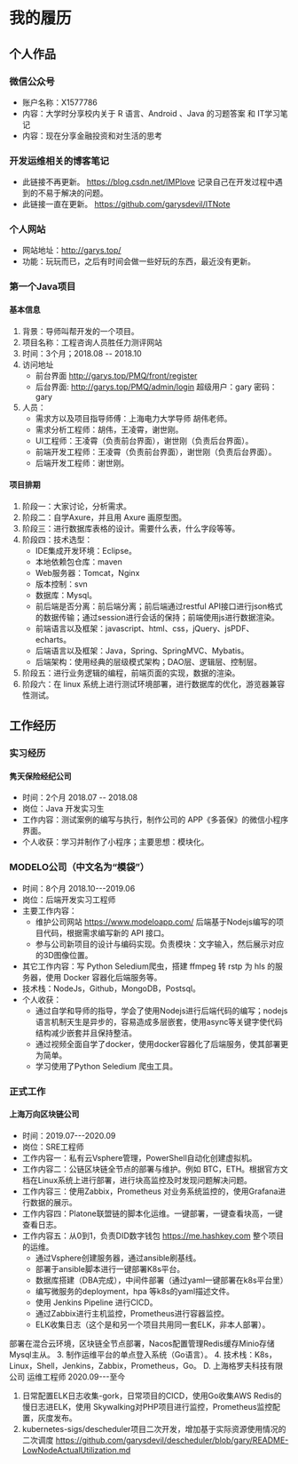 # 我的履历
## 个人作品
### 微信公众号 
- 账户名称：X1577786
- 内容：大学时分享校内关于 R 语言、Android 、Java 的习题答案 和 IT学习笔记
- 内容：现在分享金融投资和对生活的思考

### 开发运维相关的博客笔记
- 此链接不再更新。 https://blog.csdn.net/IMPlove 记录自己在开发过程中遇到的不易于解决的问题。
- 此链接一直在更新。 https://github.com/garysdevil/ITNote

### 个人网站 
- 网站地址：http://garys.top/
- 功能：玩玩而已，之后有时间会做一些好玩的东西，最近没有更新。

### 第一个Java项目
#### 基本信息
1. 背景：导师叫帮开发的一个项目。
2. 项目名称：工程咨询人员胜任力测评网站
3. 时间：3个月；2018.08 -- 2018.10
4. 访问地址
    - 前台界面 http://garys.top/PMQ/front/register
    - 后台界面: http://garys.top/PMQ/admin/login  超级用户：gary 密码：gary
5. 人员：
    - 需求方以及项目指导师傅：上海电力大学导师 胡伟老师。
    - 需求分析工程师：胡伟，王凌霄，谢世刚。
    - UI工程师：王凌霄（负责前台界面），谢世刚（负责后台界面）。
    - 前端开发工程师：王凌霄（负责前台界面），谢世刚（负责后台界面）。 
    - 后端开发工程师：谢世刚。

#### 项目排期
1. 阶段一：大家讨论，分析需求。
2. 阶段二：自学Axure，并且用 Axure 画原型图。
3. 阶段三：进行数据库表格的设计。需要什么表，什么字段等等。
4. 阶段四：技术选型：
    - IDE集成开发环境：Eclipse。
    - 本地依赖包仓库：maven
    - Web服务器：Tomcat，Nginx
    - 版本控制：svn
    - 数据库：Mysql。
    - 前后端是否分离：前后端分离；前后端通过restful API接口进行json格式的数据传输；通过session进行会话的保持；前端使用js进行数据渲染。
    - 前端语言以及框架：javascript、html、css，jQuery、jsPDF、echarts。
    - 后端语言以及框架：Java，Spring、SpringMVC、Mybatis。
    - 后端架构：使用经典的层级模式架构；DAO层、逻辑层、控制层。
5. 阶段五：进行业务逻辑的编程，前端页面的实现，数据的渲染。
6. 阶段六：在 linux 系统上进行测试环境部署，进行数据库的优化，游览器兼容性测试。

## 工作经历
### 实习经历
#### 隽天保险经纪公司 
- 时间：2个月 2018.07 -- 2018.08
- 岗位：Java 开发实习生 
- 工作内容：测试案例的编写与执行，制作公司的 APP《多荟保》的微信小程序界面。
- 个人收获：学习并制作了小程序；主要思想：模块化。

### MODELO公司（中文名为“模袋”）
- 时间：8个月 2018.10---2019.06
- 岗位：后端开发实习工程师
- 主要工作内容：
    - 维护公司网站 https://www.modeloapp.com/ 后端基于Nodejs编写的项目代码，根据需求编写新的 API 接口。 
    - 参与公司新项目的设计与编码实现。负责模块：文字输入，然后展示对应的3D图像位置。
- 其它工作内容：写 Python Seledium爬虫，搭建 ffmpeg 转 rstp 为 hls 的服务器，使用 Docker 容器化后端服务等。
- 技术栈：NodeJs，Github，MongoDB，Postsql。
- 个人收获：
    - 通过自学和导师的指导，学会了使用Nodejs进行后端代码的编写；nodejs语言机制天生是异步的，容易造成多层嵌套，使用async等关键字使代码结构减少嵌套并且保持整洁。
    - 通过视频全面自学了docker，使用docker容器化了后端服务，使其部署更为简单。
    - 学习使用了Python Seledium 爬虫工具。

### 正式工作
#### 上海万向区块链公司 
- 时间：2019.07---2020.09
- 岗位：SRE工程师
- 工作内容一：私有云Vsphere管理，PowerShell自动化创建虚拟机。
- 工作内容二：公链区块链全节点的部署与维护。例如 BTC，ETH。根据官方文档在Linux系统上进行部署，进行块高监控及时发现问题解决问题。
- 工作内容三：使用Zabbix，Prometheus 对业务系统监控的，使用Grafana进行数据的展示。
- 工作内容四：Platone联盟链的脚本化运维。一键部署，一键查看块高，一键查看日志。
- 工作内容五：从0到1，负责DID数字钱包 https://me.hashkey.com 整个项目的运维。
    - 通过Vsphere创建服务器，通过ansible刷基线。
    - 部署于ansible脚本进行一键部署K8s平台。
    - 数据库搭建（DBA完成），中间件部署（通过yaml一键部署在k8s平台里）
    - 编写微服务的deployment，hpa 等k8s的yaml描述文件。
    - 使用 Jenkins Pipeline 进行CICD。
    - 通过Zabbix进行主机监控，Prometheus进行容器监控。
    - ELK收集日志（这个是和另一个项目共用同一套ELK，非本人部署）。

    
部署在混合云环境，区块链全节点部署，Nacos配置管理Redis缓存Minio存储Mysql主从。
3. 制作运维平台的单点登入系统（Go语言）。
4. 技术栈：K8s，Linux，Shell，Jenkins，Zabbix，Prometheus，Go。
D. 上海格罗夫科技有限公司 运维工程师 2020.09---至今
1. 日常配置ELK日志收集-gork，日常项目的CICD，使用Go收集AWS Redis的慢日志进ELK，使用
Skywalking对PHP项目进行监控，Prometheus监控配置，灰度发布。
2. kubernetes-sigs/descheduler项目二次开发，增加基于实际资源使用情况的二次调度
https://github.com/garysdevil/descheduler/blob/gary/README-LowNodeActualUtilization.md